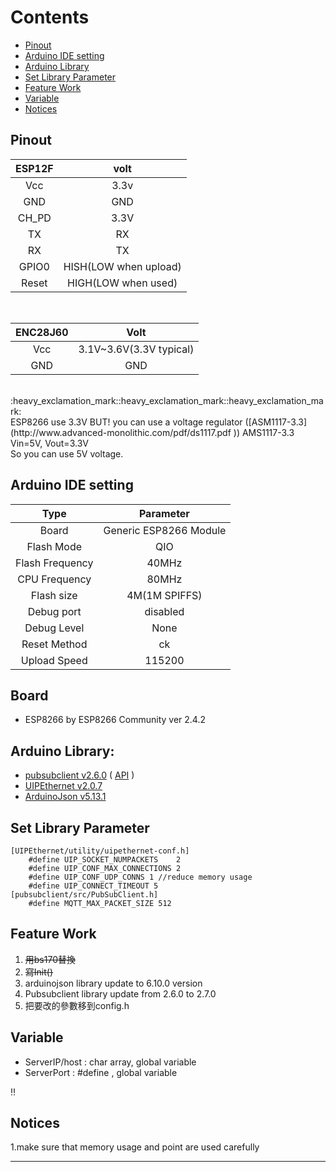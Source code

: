# Contents
- [Pinout](#pinout)
- [Arduino IDE setting](#arduino-ide-setting)
- [Arduino Library](#arduino-library)
- [Set Library Parameter](#set-library-parameter)
- [Feature Work](#feature-work)
- [Variable](#variable)
- [Notices](#notices)


## Pinout
|ESP12F |volt|
|:-----:|:-----:|
|Vcc|3.3v|
|GND|GND|
|CH_PD|3.3V|
|TX|RX|
|RX|TX|
|GPIO0|HISH(LOW when upload)|
|Reset|HIGH(LOW when used)|  
  
<br/>
  
|ENC28J60|Volt|
|:-----:|:-----:|
|Vcc|3.1V~3.6V(3.3V typical)|
|GND|GND|

<br/>
:heavy_exclamation_mark::heavy_exclamation_mark::heavy_exclamation_mark:<br/>
ESP8266 use 3.3V
BUT! you can use a voltage regulator ([ASM1117-3.3](http://www.advanced-monolithic.com/pdf/ds1117.pdf )) 
AMS1117-3.3 Vin=5V, Vout=3.3V<br/>
So you can use 5V voltage.<br/>


## Arduino IDE setting
Type|Parameter
:---:|:---:
Board|Generic ESP8266 Module
Flash Mode|QIO
Flash Frequency|40MHz
CPU Frequency|80MHz
Flash size|4M(1M SPIFFS)
Debug port|disabled
Debug Level|None
Reset Method|ck
Upload Speed|115200

## Board
* ESP8266 by ESP8266 Community ver 2.4.2


## Arduino Library:
* [pubsubclient v2.6.0](https://github.com/knolleary/pubsubclient)  ( [API](https://pubsubclient.knolleary.net/) )
* [UIPEthernet v2.0.7](https://github.com/UIPEthernet/UIPEthernet)
* [ArduinoJson v5.13.1](https://arduinojson.org/?utm_source=meta&utm_medium=library.properties)


## Set Library Parameter
```
[UIPEthernet/utility/uipethernet-conf.h]
    #define UIP_SOCKET_NUMPACKETS    2
    #define UIP_CONF_MAX_CONNECTIONS 2
    #define UIP_CONF_UDP_CONNS 1 //reduce memory usage
    #define UIP_CONNECT_TIMEOUT 5
[pubsubclient/src/PubSubClient.h]
    #define MQTT_MAX_PACKET_SIZE 512
```


## Feature Work
1. ~~用bs170替換~~
2. ~~寫Init()~~
3. arduinojson library update to 6.10.0 version
4. Pubsubclient library update from 2.6.0 to 2.7.0
5. 把要改的參數移到config.h

## Variable
* ServerIP/host : char array, global variable
* ServerPort    : #define , global variable


:bangbang:
## Notices
1.make sure that memory usage and point are used carefully

---
